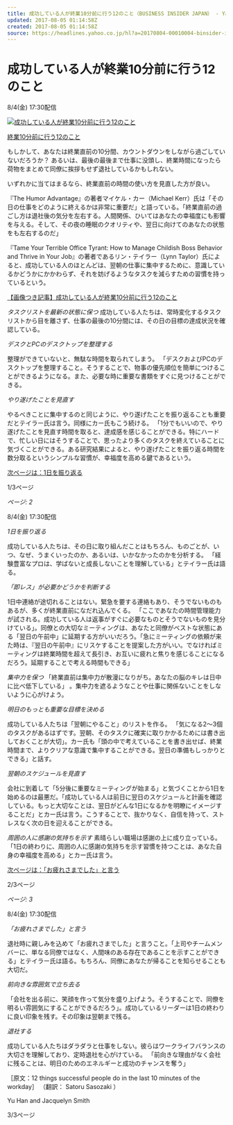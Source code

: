 ```yaml
---
title: 成功している人が終業10分前に行う12のこと（BUSINESS INSIDER JAPAN） - Yahoo!ニュース
updated: 2017-08-05 01:14:58Z
created: 2017-08-05 01:14:58Z
source: https://headlines.yahoo.co.jp/hl?a=20170804-00010004-binsider-int
---
```


# 成功している人が終業10分前に行う12のこと

8/4(金) 17:30配信

[![成功している人が終業10分前に行う12のこと](../_resources/20170804-00010004-binsider-000-3-view.jpg)](https://headlines.yahoo.co.jp/hl?a=20170804-00010004-binsider-int.view-000)

[終業10分前に行う12のこと](https://headlines.yahoo.co.jp/hl?a=20170804-00010004-binsider-int.view-000)

もしかして、あなたは終業直前の10分間、カウントダウンをしながら過ごしていないだろうか？ あるいは、最後の最後まで仕事に没頭し、終業時間になったら荷物をまとめて同僚に挨拶もせず退社しているかもしれない。

いずれかに当てはまるなら、終業直前の時間の使い方を見直した方が良い。

『The Humor Advantage』の著者マイケル・カー（Michael Kerr）氏は「その日の仕事をどのように終えるかは非常に重要だ」と語っている。「終業直前の過ごし方は退社後の気分を左右する。人間関係、ひいてはあなたの幸福度にも影響を与える。そして、その夜の睡眠のクオリティや、翌日に向けてのあなたの状態をも左右するのだ」

『Tame Your Terrible Office Tyrant: How to Manage Childish Boss Behavior and Thrive in Your Job』の著者であるリン・テイラー（Lynn Taylor）氏によると、成功している人のほとんどは、翌朝の仕事に集中するために、意識しているかどうかにかかわらず、それを妨げるようなタスクを減らすための習慣を持っているという。

[【画像つき記事】成功している人が終業10分前に行う12のこと](https://rdsig.yahoo.co.jp/media/news/rd_tool/binsider/articles/int/RV=1/RE=1503105290/RH=cmRzaWcueWFob28uY28uanA-/RB=/RU=aHR0cHM6Ly93d3cuYnVzaW5lc3NpbnNpZGVyLmpwL3Bvc3QtOTI_bW9kZT1hc3NldHM-/RS=%5EADAUjPiOg6ChQXfI7XBi6A.mVd_y2c-;_ylt=A2RAEj0KHIVZbGAAvEP9luZ7;_ylu=X3oDMTlvNnNmOG9wBHBvcwMxBHJsX3RpdGxlA.OAkOeUu.WDj.OBpOOBjeiomOS6i.OAkeaIkOWKn.OBl.OBpuOBhOOCi.S6uuOBjOe1gualrTEw5YiG5YmN44Gr6KGM44GGMTLjga7jgZPjgagEcmxfdXJsA2h0dHBzOi8vd3d3LmJ1c2luZXNzaW5zaWRlci5qcC9wb3N0LTkyP21vZGU9YXNzZXRzBHNlYwNyZWxhdGVkBHNsawNwaG90bwR0aXRsZQPmiJDlip_jgZfjgabjgYTjgovkurrjgYzntYLmpa0xMOWIhuWJjeOBq.ihjOOBhjEy44Gu44GT44GoBHVybANodHRwczovL2hlYWRsaW5lcy55YWhvby5jby5qcC9obD9hPTIwMTcwODA0LTAwMDEwMDA0LWJpbnNpZGVyLWludA--)

*タスクリストを最新の状態に保つ*
成功している人たちは、常時変化するタスクリストから目を離さず、仕事の最後の10分間には、その日の目標の達成状況を確認している。

*デスクとPCのデスクトップを整理する*

整理ができていないと、無駄な時間を取られてしまう。 「デスクおよびPCのデスクトップを整理すること。そうすることで、物事の優先順位を簡単につけることができるようになる。また、必要な時に重要な書類をすぐに見つけることができる。

*やり遂げたことを見直す*

やるべきことに集中するのと同じように、やり遂げたことを振り返ることも重要だとテイラー氏は言う。同様にカー氏もこう続ける。 「1分でもいいので、やり遂げたことを見直す時間を取ると、達成感を感じることができる。特にハードで、忙しい日にはそうすることで、思ったより多くのタスクを終えていることに気づくことができる。ある研究結果によると、やり遂げたことを振り返る時間を数分取るというシンプルな習慣が、幸福度を高める鍵であるという。

 [次ページは：1日を振り返る](https://headlines.yahoo.co.jp/hl?a=20170804-00010004-binsider-int&p=2)

1/3ページ

*ページ: 2*

8/4(金) 17:30配信

*1日を振り返る*

成功している人たちは、その日に取り組んだことはもちろん、ものごとが、いつ、なぜ、うまくいったのか、あるいは、いかなかったのかを分析する。 「経験豊富なプロは、学ばないと成長しないことを理解している」とテイラー氏は語る。

*「即レス」が必要かどうかを判断する*

1日中連絡が途切れることはない。緊急を要する連絡もあり、そうでないものもあるが、多くが終業直前になだれ込んでくる。 「ここであなたの時間管理能力が試される。成功している人は返事がすぐに必要なものとそうでないものを見分けている」。同僚との大切なミーティングは、あなたと同僚がベストな状態にある「翌日の午前中」に延期する方がいいだろう。「急にミーティングの依頼が来た時は、『翌日の午前中』にリスケすることを提案した方がいい。でなければミーティングは終業時間を超えて長引き、お互いに疲れと焦りを感じることになるだろう。延期することで考える時間もできる」

*集中力を保つ*
「終業直前は集中力が散漫になりがち。あなたの脳のキレは日中に比べ低下している」 。集中力を遮るようなことや仕事に関係ないことをしないように心がけよう。

*明日のもっとも重要な目標を決める*

成功している人たちは「翌朝にやること」のリストを作る。 「気になる2～3個のタスクがあるはずです。翌朝、そのタスクに確実に取りかかるためには書き出しておくことが大切」。カー氏も「頭の中で考えていることを書き出せば、終業時間まで、よりクリアな意識で集中することができる。翌日の準備もしっかりとできる」と話す。

*翌朝のスケジュールを見直す*

会社に到着して「5分後に重要なミーティングが始まる」と気づくことから1日を始めるのは最悪だ。「成功している人は前日に翌日のスケジュールと計画を確認している。もっと大切なことは、翌日がどんな1日になるかを明瞭にイメージすることだ」とカー氏は言う。こうすることで、抜かりなく、自信を持って、ストレスなく次の日を迎えることができる。

*周囲の人に感謝の気持ちを示す*
素晴らしい職場は感謝の上に成り立っている。「1日の終わりに、周囲の人に感謝の気持ちを示す習慣を持つことは、あなた自身の幸福度を高める」とカー氏は言う。

 [次ページは：「お疲れさまでした」と言う](https://headlines.yahoo.co.jp/hl?a=20170804-00010004-binsider-int&p=3)

2/3ページ

*ページ: 3*

8/4(金) 17:30配信

*「お疲れさまでした」と言う*

退社時に親しみを込めて「お疲れさまでした」と言うこと。「上司やチームメンバーに、単なる同僚ではなく、人間味のある存在であることを示すことができる」とテイラー氏は語る。もちろん、同僚にあなたが帰ることを知らせることも大切だ。

*前向きな雰囲気で立ち去る*

「会社を出る前に、笑顔を作って気分を盛り上げよう。そうすることで、同僚を明るい雰囲気にすることができるだろう」。成功しているリーダーは1日の終わりに良い印象を残す。その印象は翌朝まで残る。

*退社する*

成功している人たちはダラダラと仕事をしない。彼らはワークライフバランスの大切さを理解しており、定時退社を心がけている。 「前向きな理由がなく会社に残ることは、明日のためのエネルギーと成功のチャンスを奪う」

［原文：12 things successful people do in the last 10 minutes of the workday］
（翻訳： Satoru Sasozaki ）

Yu Han and Jacquelyn Smith

3/3ページ